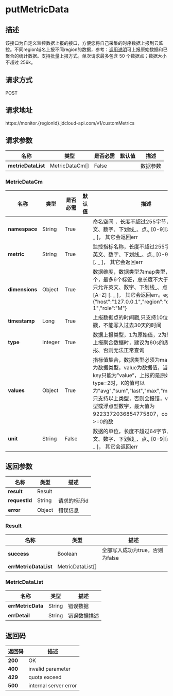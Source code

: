 # putMetricData


## 描述
该接口为自定义监控数据上报的接口，方便您将自己采集的时序数据上报到云监控。不同region域名上报不同region的数据，参考：<a href="https://docs.jdcloud.com/cn/monitoring/reporting-monitoring-data">调用说明</a>可上报原始数据和已聚合的统计数据。支持批量上报方式。单次请求最多包含 50 个数据点；数据大小不超过 256k。

## 请求方式
POST

## 请求地址
https://monitor.{regionId}.jdcloud-api.com/v1/customMetrics


## 请求参数
|名称|类型|是否必需|默认值|描述|
|---|---|---|---|---|
|**metricDataList**|MetricDataCm[]|False| |数据参数|

### MetricDataCm
|名称|类型|是否必需|默认值|描述|
|---|---|---|---|---|
|**namespace**|String|True| |命名空间 ，长度不超过255字节，只允许英文、数字、下划线_、点., [0-9][a-z] [A-Z] [. _ ]，  其它会返回err|
|**metric**|String|True| |监控指标名称，长度不超过255字节，只允许英文、数字、下划线_、点.,  [0-9][a-z] [A-Z] [. _ ]， 其它会返回err|
|**dimensions**|Object|True| |数据维度，数据类型为map类型，支持最少一个，最多6个标签，总长度不大于1024字节，只允许英文、数字、下划线_、点., [0-9][a-z] [A-Z] [. _ ]，  其它会返回err。eg:{"host":"127.0.0.1","region":"cn-north-1","role":"M"}|
|**timestamp**|Long|True| |上报数据点的时间戳,只支持10位，秒级时间戳，不能写入过去30天的时间|
|**type**|Integer|True| |数据上报类型，1为原始值，2为聚合数据。当上报聚合数据时，建议为60s的周期时行上报、否则无法正常查询|
|**values**|Object|True| |指标值集合，数据类型必须为map类型，key为数据类型，value为数据值，当type=1时，key只能为”value”，上报的是原始值，当type=2时，K的值可以为"avg","sum","last","max","min","count"，只支持以上类型，否则会报错，value内容为整型或浮点型数字，最大值为9223372036854775807，count只支持>=0的数|
|**unit**|String|False| |数据的单位，长度不超过64字节，只允许英文、数字、下划线_、点., [0-9][a-z] [A-Z] [. _ ]，  其它会返回err|

## 返回参数
|名称|类型|描述|
|---|---|---|
|**result**|Result| |
|**requestId**|String|请求的标识id|
|**error**|Object|错误信息|

### Result
|名称|类型|描述|
|---|---|---|
|**success**|Boolean|全部写入成功为true，否则为false|
|**errMetricDataList**|MetricDataList[]| |
### MetricDataList
|名称|类型|描述|
|---|---|---|
|**errMetricData**|String|错误数据|
|**errDetail**|String|错误数据描述|

## 返回码
|返回码|描述|
|---|---|
|**200**|OK|
|**400**|invalid parameter|
|**429**|quota exceed|
|**500**|internal server error|
